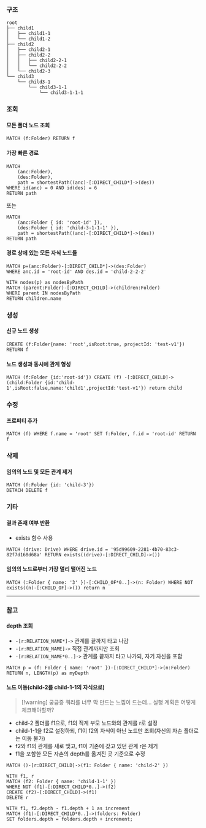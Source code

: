 ### 구조
```
root
├── child1
│   ├── child1-1
│   └── child1-2
├── child2
│   ├── child2-1
│   ├── child2-2
│   │   ├── child2-2-1
│   │   └── child2-2-2
│   └── child2-3
└── child3
    └── child3-1
        └── child3-1-1
            └── child3-1-1-1
```
### 조회
#### 모든 폴더 노드 조회
```cypher
MATCH (f:Folder) RETURN f
```
#### 가장 빠른 경로
```cypher
MATCH
	(anc:Folder),
	(des:Folder),
	path = shortestPath((anc)-[:DIRECT_CHILD*]->(des))
WHERE id(anc) = 0 AND id(des) = 6
RETURN path
```
또는
```cypher
MATCH
	(anc:Folder { id: 'root-id' }),
	(des:Folder { id: 'child-3-1-1-1' }),
	path = shortestPath((anc)-[:DIRECT_CHILD*]->(des))
RETURN path
```
#### 경로 상에 있는 모든 자식 노드들
```cypher
MATCH p=(anc:Folder)-[:DIRECT_CHILD*]->(des:Folder)
WHERE anc.id = 'root-id' AND des.id = 'child-2-2-2'

WITH nodes(p) as nodesByPath
MATCH (parent:Folder)-[:DIRECT_CHILD]->(children:Folder)
WHERE parent IN nodesByPath
RETURN children.name
```
### 생성
#### 신규 노드 생성
```cypher
CREATE (f:Folder{name: 'root',isRoot:true, projectId: 'test-v1'}) RETURN f
```
#### 노드 생성과 동시에 관계 형성
```cypher
MATCH (f:Folder {id:'root-id'}) CREATE (f) -[:DIRECT_CHILD]-> (child:Folder {id:'child-1',isRoot:false,name:'child1',projectId:'test-v1'}) return child
```
### 수정
#### 프로퍼티 추가
```cypher
MATCH (f) WHERE f.name = 'root' SET f:Folder, f.id = 'root-id' RETURN f
```
### 삭제
#### 임의의 노드 및 모든 관계 제거
```cypher
MATCH (f:Folder {id: 'child-3'})
DETACH DELETE f
```
### 기타
#### 결과 존재 여부 반환
- exists 함수 사용
```cypher
MATCH (drive: Drive) WHERE drive.id = '95d99609-2281-4b70-83c3-82f7d168d68a' RETURN exists((drive)-[:DIRECT_CHILD]->())
```
#### 임의의 노드로부터 가장 멀리 떨어진 노드
```cypher
MATCH (:Folder { name: '3' })-[:CHILD_OF*0..]->(n: Folder) WHERE NOT exists((n)-[:CHILD_OF]->()) return n
```
---
### 참고
#### depth 조회
- `-[r:RELATION_NAME*]->` 관계를 끝까지 타고 나감
- `-[r:RELATION_NAME]->` 직접 관계까지만 조회
- `-[r:RELATION_NAME*0..]->` 관계를 끝까지 타고 나가되, 자기 자신을 포함
```cypher
MATCH p = (f: Folder { name: 'root' })-[:DIRECT_CHILD*]->(n:Folder)
RETURN n, LENGTH(p) as myDepth
```
#### 노드 이동(child-2를 child-1-1의 자식으로)
> [!warning] 궁금증
> 쿼리를 너무 막 만드는 느낌이 드는데... 실행 계획은 어떻게 체크해야할까?
- child-2 폴더를 f1으로, f1의 직계 부모 노드와의 관계를 r로 설정
- child-1-1을 f2로 설정하되, f1이 f2의 자식이 아닌 노드만 조회(자신의 자손 폴더로는 이동 불가)
- f2와 f1의 관게를 새로 맺고, f1이 기존에 갖고 있던 관계 r은 제거
- f1을 포함한 모든 자손의 depth를 옮겨진 곳 기준으로 수정
```cypher
MATCH ()-[r:DIRECT_CHILD]->(f1: Folder { name: 'child-2' }) 

WITH f1, r 
MATCH (f2: Folder { name: 'child-1-1' }) 
WHERE NOT (f1)-[:DIRECT_CHILD*0..]->(f2) 
CREATE (f2)-[:DIRECT_CHILD]->(f1) 
DELETE r 
				 
WITH f1, f2.depth - f1.depth + 1 as increment 
MATCH (f1)-[:DIRECT_CHILD*0..]->(folders: Folder) 
SET folders.depth = folders.depth + increment;
```